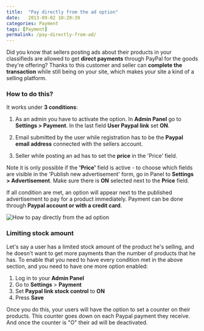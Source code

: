 ```yaml
---
title:  "Pay directly from the ad option"
date:   2013-09-02 10:20:39
categories: Payment
tags: [Payment]
permalink: /pay-directly-from-ad/
---
```

Did you know that sellers posting ads about their products in your classifieds are allowed to get **direct payments** through PayPal for the goods they're offering? Thanks to this customer and seller can **complete the transaction** while still being on your site, which makes your site a kind of a selling platform. 

### How to do this?

It works under **3 conditions**:

1. As an admin you have to activate the option. In **Admin Panel** go to **Settings > Payment**. In the last field **User Paypal link** set **ON**.

2. Email submitted by the user while registration has to be the **Paypal email address** connected with the sellers account.

3. Seller while posting an ad has to set the **price** in the 'Price' field. 

Note it is only possible if the **'Price'** field is active - to choose which fields are visible in the 'Publish new advertisement' form, go in Panel to **Settings > Advertisement**. Make sure there is **ON** selected next to the **Price** field.

If all condition are met, an option will appear next to the published advertisement to pay for a product immediately. Payment can be done through **Paypal account or with a credit card**.

![How to pay directly from the ad option](//open-classifieds.com/wp-content/uploads/2013/09/How-to-pay-directly-from-the-ad-option.png)

### Limiting stock amount

Let's say a user has a limited stock amount of the product he's selling, and he doesn't want to get more payments than the number of products that he has. To enable that you need to have every condition met in the above section, and you need to have one more option enabled:

1. Log in to your **Admin Panel** 
2. Go to **Settings** > **Payment** 
3. Set **Paypal link stock control** to **ON** 
4. Press **Save**

Once you do this, your users will have the option to set a counter on their products. This counter goes down on each Paypal payment they receive. And once the counter is "O" their ad will be deactivated.

